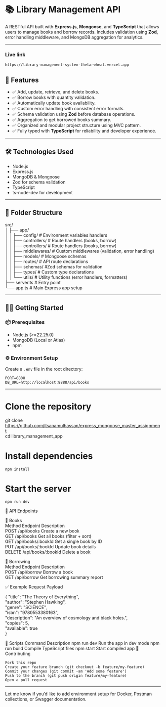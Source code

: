 # 📚 Library Management API

A RESTful API built with **Express.js**, **Mongoose**, and **TypeScript** that allows users to manage books and borrow records. Includes validation using **Zod**, error handling middleware, and MongoDB aggregation for analytics.

---

### Live link

```live-link
https://library-management-system-theta-wheat.vercel.app
```

## 🚀 Features

- ✅ Add, update, retrieve, and delete books.
- ✅ Borrow books with quantity validation.
- ✅ Automatically update book availability.
- ✅ Custom error handling with consistent error formats.
- ✅ Schema validation using **Zod** before database operations.
- ✅ Aggregation to get borrowed books summary.
- ✅ Organized and modular project structure using MVC pattern.
- ✅ Fully typed with **TypeScript** for reliability and developer experience.

---

## 🛠️ Technologies Used

- Node.js
- Express.js
- MongoDB & Mongoose
- Zod for schema validation
- TypeScript
- ts-node-dev for development

---

## 📁 Folder Structure

src/  
│
├── app/  
│ │ ├── config/ # Environment variables handlers  
│ │ ├── controllers/ # Route handlers (books, borrow)  
│ │ ├── controllers/ # Route handlers (books, borrow)  
│ │ ├── middlewares/ # Custom middlewares (validation, error handling)  
│ │ ├── models/ # Mongoose schemas  
│ │ ├── routes/ # API route declarations  
│ │ ├── schemas/ #Zod schemas for validation  
│ │ ├── types/ # Custom type declarations  
│ │ └── utils/ # Utility functions (error handlers, formatters)  
├── server.ts # Entry point  
└── app.ts # Main Express app setup

---

## 🧑‍💻 Getting Started

### 📦 Prerequisites

- Node.js (>=22.25.0)
- MongoDB (Local or Atlas)
- npm

### ⚙️ Environment Setup

Create a `.env` file in the root directory:

```env
PORT=8888
DB_URL=http://localhost:8888/api/books
```

---

# Clone the repository

git clone https://github.com/itsanamulhassan/express_mongoose_master_assignment  
cd library_management_app

# Install dependencies

```
npm install
```

# Start the server

```
npm run dev
```

🧪 API Endpoints

📘 Books  
Method Endpoint Description  
POST /api/books Create a new book  
GET /api/books Get all books (filter + sort)  
GET /api/books/:bookId Get a single book by ID  
PUT /api/books/:bookId Update book details  
DELETE /api/books/:bookId Delete a book

🔄 Borrowing  
Method Endpoint Description  
POST /api/borrow Borrow a book  
GET /api/borrow Get borrowing summary report

✅ Example Request Payload

{
"title": "The Theory of Everything",  
"author": "Stephen Hawking",  
"genre": "SCIENCE",  
"isbn": "9780553380163",  
"description": "An overview of cosmology and black holes.",  
"copies": 5,  
"available": true  
}

🧹 Scripts
Command Description
npm run dev Run the app in dev mode
npm run build Compile TypeScript files
npm start Start compiled app
📩 Contributing

    Fork this repo
    Create your feature branch (git checkout -b feature/my-feature)
    Commit your changes (git commit -am 'Add some feature')
    Push to the branch (git push origin feature/my-feature)
    Open a pull request

---

Let me know if you’d like to add environment setup for Docker, Postman collections, or Swagger documentation.

